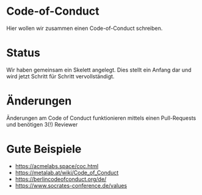 # Code-of-Conduct

Hier wollen wir zusammen einen Code-of-Conduct schreiben.

# Status

Wir haben gemeinsam ein Skelett angelegt. Dies stellt ein Anfang dar
und wird jetzt Schritt für Schritt vervollständigt.

# Änderungen

Änderungen am Code of Conduct funktionieren mittels einen Pull-Requests und benötigen 3(!) Reviewer

# Gute Beispiele 

* https://acmelabs.space/coc.html
* https://metalab.at/wiki/Code_of_Conduct
* https://berlincodeofconduct.org/de/
* https://www.socrates-conference.de/values

